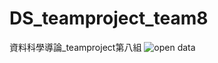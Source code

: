 # DS_teamproject_team8
資料科學導論_teamproject第八組
![open data](https://drive.google.com/drive/folders/199s0oAFgLPgydrYIPQn_Q3nRClYPWBy1?usp=share_link)
